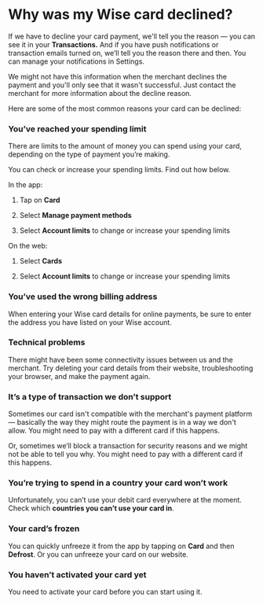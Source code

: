 # Why was my Wise card declined?

If we have to decline your card payment, we'll tell you the reason — you can see it in your **Transactions.** And if you have push notifications or transaction emails turned on, we’ll tell you the reason there and then. You can manage your notifications in Settings.

We might not have this information when the merchant declines the payment and you'll only see that it wasn't successful. Just contact the merchant for more information about the decline reason. 

Here are some of the most common reasons your card can be declined:

### You’ve reached your spending limit

There are limits to the amount of money you can spend using your card, depending on the type of payment you’re making. 

You can check or increase your spending limits. Find out how below.

In the app:

  1. Tap on **Card**

  2. Select **Manage payment methods**

  3. Select **Account limits** to change or increase your spending limits




On the web: 

  1. Select **Cards**

  2. Select **Account limits** to change or increase your spending limits




### You’ve used the wrong billing address

When entering your Wise card details for online payments, be sure to enter the address you have listed on your Wise account. 

### Technical problems

There might have been some connectivity issues between us and the merchant. Try deleting your card details from their website, troubleshooting your browser, and make the payment again.

### It’s a type of transaction we don’t support

Sometimes our card isn't compatible with the merchant's payment platform — basically the way they might route the payment is in a way we don't allow. You might need to pay with a different card if this happens. 

Or, sometimes we’ll block a transaction for security reasons and we might not be able to tell you why. You might need to pay with a different card if this happens. 

### You’re trying to spend in a country your card won’t work

Unfortunately, you can’t use your debit card everywhere at the moment. Check which **countries you can’t use your card in**. 

### Your card’s frozen

You can quickly unfreeze it from the app by tapping on **Card** and then **Defrost**. Or you can unfreeze your card on our website. 

### You haven’t activated your card yet

You need to activate your card before you can start using it.